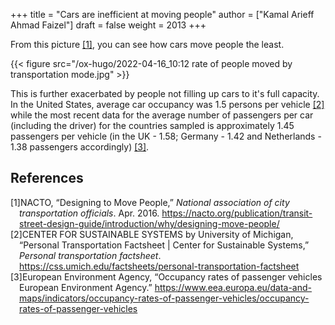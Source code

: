 +++
title = "Cars are inefficient at moving people"
author = ["Kamal Arieff Ahmad Faizel"]
draft = false
weight = 2013
+++

From this picture <a href="#citeproc_bib_item_1">[1]</a>, you can see how cars move people the least.

{{< figure src="/ox-hugo/2022-04-16_10:12 rate of people moved by transportation mode.jpg" >}}

This is further exacerbated by people not filling up cars to it's full capacity. In the United States, average car occupancy was 1.5 persons per vehicle <a href="#citeproc_bib_item_2">[2]</a> while the most recent data for the average number of passengers per car (including the driver) for the countries sampled is approximately 1.45 passengers per vehicle (in the UK - 1.58; Germany - 1.42 and Netherlands - 1.38 passengers accordingly) <a href="#citeproc_bib_item_3">[3]</a>.

## References

<style>.csl-left-margin{float: left; padding-right: 0em;}
 .csl-right-inline{margin: 0 0 0 1em;}</style><div class="csl-bib-body">
  <div class="csl-entry"><a id="citeproc_bib_item_1"></a>
    <div class="csl-left-margin">[1]</div><div class="csl-right-inline">NACTO, “Designing to Move People,” <i>National association of city transportation officials</i>. Apr. 2016. <a href="https://nacto.org/publication/transit-street-design-guide/introduction/why/designing-move-people/">https://nacto.org/publication/transit-street-design-guide/introduction/why/designing-move-people/</a></div>
  </div>
  <div class="csl-entry"><a id="citeproc_bib_item_2"></a>
    <div class="csl-left-margin">[2]</div><div class="csl-right-inline">CENTER FOR SUSTAINABLE SYSTEMS by University of Michigan, “Personal Transportation Factsheet | Center for Sustainable Systems,” <i>Personal transportation factsheet</i>. <a href="https://css.umich.edu/factsheets/personal-transportation-factsheet">https://css.umich.edu/factsheets/personal-transportation-factsheet</a></div>
  </div>
  <div class="csl-entry"><a id="citeproc_bib_item_3"></a>
    <div class="csl-left-margin">[3]</div><div class="csl-right-inline">European Environment Agency, “Occupancy rates of passenger vehicles European Environment Agency.” <a href="https://www.eea.europa.eu/data-and-maps/indicators/occupancy-rates-of-passenger-vehicles/occupancy-rates-of-passenger-vehicles">https://www.eea.europa.eu/data-and-maps/indicators/occupancy-rates-of-passenger-vehicles/occupancy-rates-of-passenger-vehicles</a></div>
  </div>
</div>
